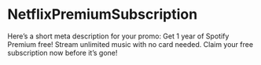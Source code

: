 # NetflixPremiumSubscription
Here’s a short meta description for your promo:  Get 1 year of Spotify Premium free! Stream unlimited music with no card needed. Claim your free subscription now before it’s gone!

